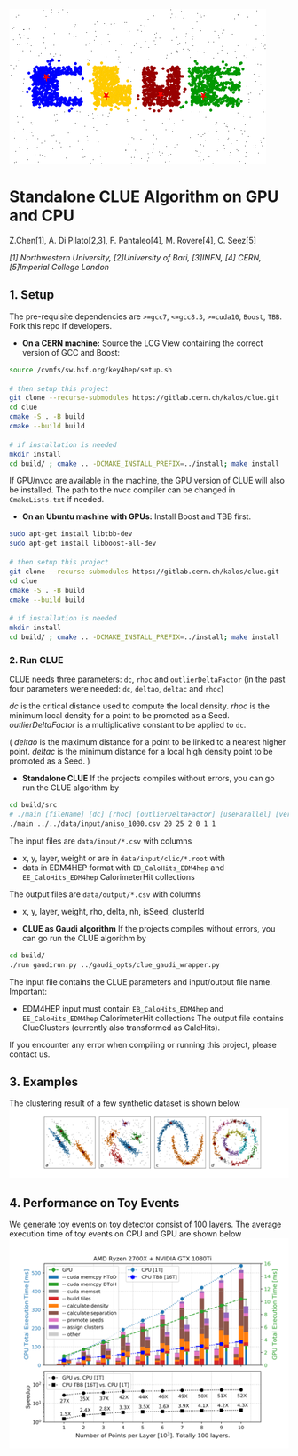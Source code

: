 ![Logo](plots/clue_logo.png)

# Standalone CLUE Algorithm on GPU and CPU

Z.Chen[1], A. Di Pilato[2,3], F. Pantaleo[4], M. Rovere[4], C. Seez[5]

*[1] Northwestern University, [2]University of Bari, [3]INFN, [4] CERN, [5]Imperial College London*

## 1. Setup

The pre-requisite dependencies are `>=gcc7`, `<=gcc8.3`, `>=cuda10`, `Boost`, `TBB`. Fork this repo if developers.

* **On a CERN machine:** Source the LCG View containing the correct version of GCC and Boost:
```bash
source /cvmfs/sw.hsf.org/key4hep/setup.sh

# then setup this project
git clone --recurse-submodules https://gitlab.cern.ch/kalos/clue.git
cd clue
cmake -S . -B build
cmake --build build

# if installation is needed
mkdir install
cd build/ ; cmake .. -DCMAKE_INSTALL_PREFIX=../install; make install
```
If GPU/nvcc are available in the machine, the GPU version of CLUE will also be installed.
The path to the nvcc compiler can be changed in `CmakeLists.txt` if needed.

* **On an Ubuntu machine with GPUs:** Install Boost and TBB first.
```bash
sudo apt-get install libtbb-dev
sudo apt-get install libboost-all-dev

# then setup this project
git clone --recurse-submodules https://gitlab.cern.ch/kalos/clue.git
cd clue
cmake -S . -B build
cmake --build build

# if installation is needed
mkdir install
cd build/ ; cmake .. -DCMAKE_INSTALL_PREFIX=../install; make install
```

### 2. Run CLUE
CLUE needs three parameters: `dc`, `rhoc` and `outlierDeltaFactor` (in the past four parameters were needed: `dc`, `deltao`, `deltac` and `rhoc`)

_dc_ is the critical distance used to compute the local density.
_rhoc_ is the minimum local density for a point to be promoted as a Seed.
_outlierDeltaFactor_ is  a multiplicative constant to be applied to `dc`.

( _deltao_ is the maximum distance for a point to be linked to a nearest higher
point.
 _deltac_ is the minimum distance for a local high density point to be promoted
as a Seed. )

* **Standalone CLUE**
If the projects compiles without errors, you can go run the CLUE algorithm by
```bash
cd build/src
# ./main [fileName] [dc] [rhoc] [outlierDeltaFactor] [useParallel] [verbose]
./main ../../data/input/aniso_1000.csv 20 25 2 0 1 1
```

The input files are `data/input/*.csv` with columns 
* x, y, layer, weight
or are in `data/input/clic/*.root` with  
* data in EDM4HEP format with `EB_CaloHits_EDM4hep` and `EE_CaloHits_EDM4hep` CalorimeterHit collections

The output files are `data/output/*.csv` with columns
* x, y, layer, weight, rho, delta, nh, isSeed, clusterId

* **CLUE as Gaudi algorithm**
If the projects compiles without errors, you can go run the CLUE algorithm by
```bash
cd build/
./run gaudirun.py ../gaudi_opts/clue_gaudi_wrapper.py
```

The input file contains the CLUE parameters and input/output file name.
Important:
* EDM4HEP input must contain `EB_CaloHits_EDM4hep` and `EE_CaloHits_EDM4hep` CalorimeterHit collections
The output file contains ClueClusters (currently also transformed as CaloHits).

If you encounter any error when compiling or running this project, please
contact us.

## 3. Examples
The clustering result of a few synthetic dataset is shown below
![Datasets](Figure3.png)

## 4. Performance on Toy Events
We generate toy events on toy detector consist of 100 layers.
The average execution time of toy events on CPU and GPU are shown below
![Execution Time](Figure5_1.png)
